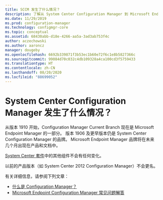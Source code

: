 ```yaml
---
title: SCCM 发生了什么情况？
description: 了解从 System Center Configuration Manager 到 Microsoft Endpoint Configuration Manager 的品牌更改
ms.date: 11/29/2019
ms.prod: configuration-manager
ms.technology: configmgr-core
ms.topic: conceptual
ms.assetid: 68430abb-d18e-4266-aa5a-3ad3ab753f4c
author: aczechowski
ms.author: aaroncz
manager: dougeby
ms.openlocfilehash: 6692b339871f3b53ec1b60e72f6c1e8b5827366c
ms.sourcegitcommit: 99084d70c032c4db109328a4ca100cd3f5759433
ms.translationtype: HT
ms.contentlocale: zh-CN
ms.lasthandoff: 08/20/2020
ms.locfileid: "88699052"
---
```

# <a name="what-happened-to-system-center-configuration-manager"></a>System Center Configuration Manager 发生了什么情况？

从版本 1910 开始，Configuration Manager Current Branch 现在是 Microsoft Endpoint Manager 的一部分。 版本 1906 及更早版本仍是 System Center Configuration Manager 的品牌。 Microsoft Endpoint Manager 品牌将在未来几个月出现在产品和文档中。

[System Center 套件](/system-center)中的其他组件不会有任何变化。

以前的产品版本（如 System Center 2012 Configuration Manager）不会更名。

有关详细信息，请参阅下列文章：

- [什么是 Configuration Manager？](introduction.md)
- [Microsoft Endpoint Configuration Manager 常见问题解答](microsoft-endpoint-manager-faq.md)